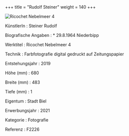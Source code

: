 +++
title = "Rudolf Steiner"
weight = 140
+++

![Ricochet Nebelmeer 4](/images/f2226.jpg)


KünstlerIn
: Steiner Rudolf

Biografische Angaben
: \* 29.8.1964 Niederbipp

Werktitel
: Ricochet Nebelmeer 4

Technik
: Farbfotografie digital gedruckt auf Zeitungspapier

Entstehungsjahr
: 2019

Höhe (mm)
: 680

Breite (mm)
: 483

Tiefe (mm)
: 1

Eigentum
: Stadt Biel

Erwerbungsjahr
: 2021

Kategorie
: Fotografie

Referenz
: F2226
